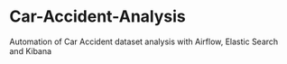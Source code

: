 # Car-Accident-Analysis
Automation of Car Accident dataset analysis with Airflow, Elastic Search and Kibana
